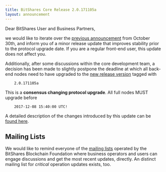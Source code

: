 ```yaml
---
title: BitShares Core Release 2.0.171105a
layout: announcement
---
```


Dear BitShares User and Business Partners,

we would like to iterate over the [previous announcement](http://lists.bitshares.foundation/pipermail/announcements/2017-October/000007.html) from October 30th, and
inform you of a minor release update that improves stability prior to the
protocol upgrade date. If you are a regular front-end user, this update does not
affect you.

Additionally, after some discussions within the core development team, a decision
has been made to slightly postpone the deadline at which all back-end nodes need to
have upgraded to the [new release version](https://github.com/bitshares/bitshares-core/releases/latest) tagged with

        2.0.171105a

This is a **consensus changing protocol upgrade**. All full nodes MUST upgrade before

        2017-12-08 15:40:00 UTC!

A detailed description of the changes introduced by this update can be [found here](http://www.bitshares.foundation/announcements/2017-10-30-bitshares-backend-update).

## Mailing Lists

We would like to remind everyone of the [mailing
lists](http://lists.bitshares.foundation/listinfo) operated by the BitShares
Blockchain Foundation where business operators and users can engage discussions
and get the most recent updates, directly. An distinct mailing list for
*critical* operation updates exists, too.
